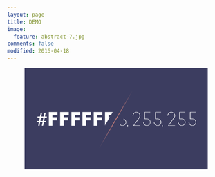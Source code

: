 ```yaml
---
layout: page
title: DEMO
image:
  feature: abstract-7.jpg
comments: false
modified: 2016-04-18
---
```


<figure class="two">
    <a href="http://tengbin.me/color_transform/" target="_blank"><img src="/images/tools/hex-dec-color-transform.png" alt=""></a>
</figure>

 